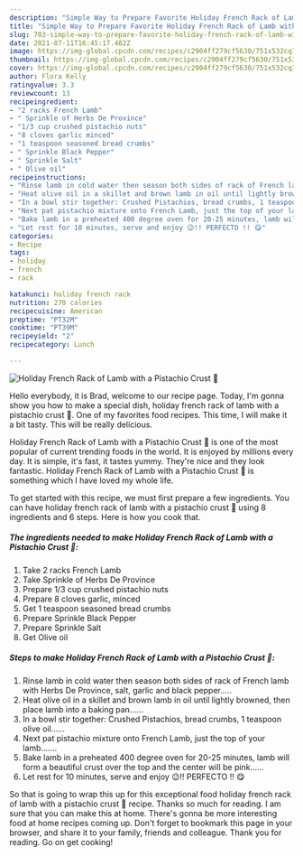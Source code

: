 ```yaml
---
description: "Simple Way to Prepare Favorite Holiday French Rack of Lamb with a Pistachio Crust 🐑"
title: "Simple Way to Prepare Favorite Holiday French Rack of Lamb with a Pistachio Crust 🐑"
slug: 703-simple-way-to-prepare-favorite-holiday-french-rack-of-lamb-with-a-pistachio-crust
date: 2021-07-11T16:45:17.482Z
image: https://img-global.cpcdn.com/recipes/c2904ff279cf5630/751x532cq70/holiday-french-rack-of-lamb-with-a-pistachio-crust-🐑-recipe-main-photo.jpg
thumbnail: https://img-global.cpcdn.com/recipes/c2904ff279cf5630/751x532cq70/holiday-french-rack-of-lamb-with-a-pistachio-crust-🐑-recipe-main-photo.jpg
cover: https://img-global.cpcdn.com/recipes/c2904ff279cf5630/751x532cq70/holiday-french-rack-of-lamb-with-a-pistachio-crust-🐑-recipe-main-photo.jpg
author: Flora Kelly
ratingvalue: 3.3
reviewcount: 13
recipeingredient:
- "2 racks French Lamb"
- " Sprinkle of Herbs De Province"
- "1/3 cup crushed pistachio nuts"
- "8 cloves garlic minced"
- "1 teaspoon seasoned bread crumbs"
- " Sprinkle Black Pepper"
- " Sprinkle Salt"
- " Olive oil"
recipeinstructions:
- "Rinse lamb in cold water then season both sides of rack of French lamb with Herbs De Province, salt, garlic and black pepper....."
- "Heat olive oil in a skillet and brown lamb in oil until lightly browned, then place lamb into a baking pan......"
- "In a bowl stir together: Crushed Pistachios, bread crumbs, 1 teaspoon olive oil......"
- "Next pat pistachio mixture onto French Lamb, just the top of your lamb......."
- "Bake lamb in a preheated 400 degree oven for 20-25 minutes, lamb will form a beautiful crust over the top and the center will be pink......"
- "Let rest for 10 minutes, serve and enjoy 😉!! PERFECTO !! 😋"
categories:
- Recipe
tags:
- holiday
- french
- rack

katakunci: holiday french rack 
nutrition: 270 calories
recipecuisine: American
preptime: "PT32M"
cooktime: "PT39M"
recipeyield: "2"
recipecategory: Lunch

---
```



![Holiday French Rack of Lamb with a Pistachio Crust 🐑](https://img-global.cpcdn.com/recipes/c2904ff279cf5630/751x532cq70/holiday-french-rack-of-lamb-with-a-pistachio-crust-🐑-recipe-main-photo.jpg)

Hello everybody, it is Brad, welcome to our recipe page. Today, I'm gonna show you how to make a special dish, holiday french rack of lamb with a pistachio crust 🐑. One of my favorites food recipes. This time, I will make it a bit tasty. This will be really delicious.

Holiday French Rack of Lamb with a Pistachio Crust 🐑 is one of the most popular of current trending foods in the world. It is enjoyed by millions every day. It is simple, it's fast, it tastes yummy. They're nice and they look fantastic. Holiday French Rack of Lamb with a Pistachio Crust 🐑 is something which I have loved my whole life.




To get started with this recipe, we must first prepare a few ingredients. You can have holiday french rack of lamb with a pistachio crust 🐑 using 8 ingredients and 6 steps. Here is how you cook that.

<!--inarticleads1-->

##### The ingredients needed to make Holiday French Rack of Lamb with a Pistachio Crust 🐑:

1. Take 2 racks French Lamb
1. Take  Sprinkle of Herbs De Province
1. Prepare 1/3 cup crushed pistachio nuts
1. Prepare 8 cloves garlic, minced
1. Get 1 teaspoon seasoned bread crumbs
1. Prepare  Sprinkle Black Pepper
1. Prepare  Sprinkle Salt
1. Get  Olive oil




<!--inarticleads2-->

##### Steps to make Holiday French Rack of Lamb with a Pistachio Crust 🐑:

1. Rinse lamb in cold water then season both sides of rack of French lamb with Herbs De Province, salt, garlic and black pepper.....
1. Heat olive oil in a skillet and brown lamb in oil until lightly browned, then place lamb into a baking pan......
1. In a bowl stir together: Crushed Pistachios, bread crumbs, 1 teaspoon olive oil......
1. Next pat pistachio mixture onto French Lamb, just the top of your lamb.......
1. Bake lamb in a preheated 400 degree oven for 20-25 minutes, lamb will form a beautiful crust over the top and the center will be pink......
1. Let rest for 10 minutes, serve and enjoy 😉!! PERFECTO !! 😋




So that is going to wrap this up for this exceptional food holiday french rack of lamb with a pistachio crust 🐑 recipe. Thanks so much for reading. I am sure that you can make this at home. There's gonna be more interesting food at home recipes coming up. Don't forget to bookmark this page in your browser, and share it to your family, friends and colleague. Thank you for reading. Go on get cooking!
